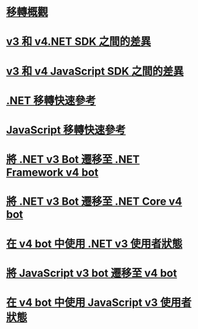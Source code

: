 # [移轉概觀](migration-overview.md)
# [v3 和 v4.NET SDK 之間的差異](migration-about.md)
# [v3 和 v4 JavaScript SDK 之間的差異](migration-about-javascript.md)
# [.NET 移轉快速參考](net-migration-quickreference.md)
# [JavaScript 移轉快速參考](javascript-migration-quickreference.md)
# [將 .NET v3 Bot 遷移至 .NET Framework v4 bot](conversion-framework.md)
# [將 .NET v3 Bot 遷移至 .NET Core v4 bot](conversion-core.md)
# [在 v4 bot 中使用 .NET v3 使用者狀態](csharp-user-state-using.md)
# [將 JavaScript v3 bot 遷移至 v4 bot](conversion-javascript.md)
# [在 v4 bot 中使用 JavaScript v3 使用者狀態](javascript-user-state-using.md)

<!-- Remember to add JavaScript user state topic -->

<!-- Current target:
_intro/overview_
    Summary of our approach to migration, including what's in this node, with links. (pending)
Differences between the v3 and v4 .NET SDK
Differences between the v3 and v4 JavaScript SDK (pending rough draft Jonathan S)
.NET migration quick reference
JavaScript migration quick reference
Migrate a .NET v3 bot to a Framework v4 bot
Migrate a .NET v3 bot to a Core v4 bot
Migrate a JavaScript v3 bot to v4

(For walkthroughs and overview: mention why you'd use each approach)
-->